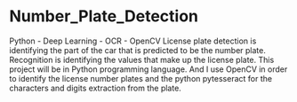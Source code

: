 # Number_Plate_Detection
Python - Deep Learning - OCR - OpenCV
License plate detection is identifying the part of the car that is predicted to be the number plate. Recognition is identifying the values that make up the license plate. This project will be in Python programming language. And I use OpenCV in order to identify the license number plates and the python pytesseract for the characters and digits extraction from the plate.
